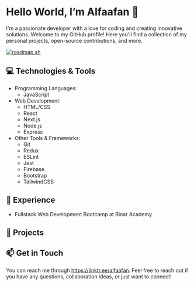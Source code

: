 # Hello World, I’m Alfaafan 👋
I'm a passionate developer with a love for coding and creating innovative solutions. Welcome to my GitHub profile! Here you'll find a collection of my personal projects, open-source contributions, and more.

[![roadmap.sh](https://api.roadmap.sh/v1-badge/wide/644666bfe27257737496087a?variant=dark&roadmaps=javascript%2Cfrontend%2Cbackend%2Cgolang)](https://roadmap.sh)

## 💻 Technologies & Tools
- Programming Languages: 
  - JavaScript
- Web Development:
  - HTML/CSS
  - React
  - Next.js
  - Node.js
  - Express
- Other Tools & Frameworks:
  - Git
  - Redux
  - ESLint
  - Jest
  - Firebase
  - Bootstrap
  - TailwindCSS

## 💼 Experience
- Fullstack Web Development Bootcamp at Binar Academy

## 🚀 Projects

## 📫 Get in Touch
You can reach me through https://linktr.ee/alfaafan.
Feel free to reach out if you have any questions, collaboration ideas, or just want to connect!

<!---
chelilac/chelilac is a ✨ special ✨ repository because its `README.md` (this file) appears on your GitHub profile.
You can click the Preview link to take a look at your changes.
--->
